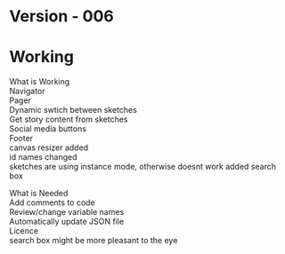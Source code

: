 # Version - 006

# Working

What is Working <br>
Navigator <br>
Pager <br>
Dynamic swtich between sketches <br>
Get story content from sketches <br>
Social media buttons <br>
Footer <br>
canvas resizer added <br>
id names changed <br>
sketches are using instance mode, otherwise doesnt work
added search box


What is Needed <br>
Add comments to code <br>
Review/change variable names <br>
Automatically update JSON file <br>
Licence <br>
search box might be more pleasant to the eye
